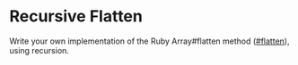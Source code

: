 # Recursive Flatten

Write your own implementation of the Ruby Array#flatten method ([#flatten](http://ruby-doc.org/core-2.4.0/Array.html#method-i-flatten)), using recursion.
